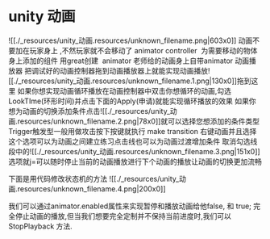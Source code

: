# unity 动画


![[./_resources/unity_动画.resources/unknown_filename.png|603x0]]
动画不要加在玩家身上 ,不然玩家就不会移动了
animator controller  为需要移动的物体身上添加的组件 用great创建 
animator 老师给的动画身上自带animator 动画播放器 把调试好的动画控制器拖到动画播放器上就能实现动画播放![[./_resources/unity_动画.resources/unknown_filename.1.png|130x0]]拖到这里
如果你想实现动画循环播放在动画控制器中双击你想循环的动画,勾选LookTIme(环形时间)并点击下面的Apply(申请)就能实现循环播放的效果
如果你想为动画的切换添加条件点击![[./_resources/unity_动画.resources/unknown_filename.2.png|78x0]]就可以选择您想添加的条件类型  Trigger触发型一般用做攻击按下按键就执行
make transition 右键动画并且选择这个选项可以为动画之间建立练习点击线也可以为动画过渡增加条件
取消勾选线段中的![[./_resources/unity_动画.resources/unknown_filename.3.png|151x0]]选项就j=可以随时停止当前的动画播放进行下个动画的播放让动画的切换更加流畅

下面是用代码修改状态机的方法
![[./_resources/unity_动画.resources/unknown_filename.4.png|200x0]]

我们可以通过animator.enabled属性来实现暂停和播放动画给他false, 和 true;
完全停止动画的播放,但当我们想要完全定制并不保持当前进度时,我们可以StopPlayback 方法.


